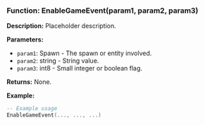 ### Function: EnableGameEvent(param1, param2, param3)

**Description:**
Placeholder description.

**Parameters:**
- `param1`: Spawn - The spawn or entity involved.
- `param2`: string - String value.
- `param3`: int8 - Small integer or boolean flag.

**Returns:** None.

**Example:**

```lua
-- Example usage
EnableGameEvent(..., ..., ...)
```
